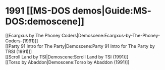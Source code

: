 # 1991 [[MS-DOS demos|Guide:MS‐DOS:demoscene]]

[[Ecargxus by The Phoney Coders|Demoscene:Ecargxus-by-The-Phoney-Coders-(1991)]]  
[[Party 91 Intro for The Party|Demoscene:Party 91 Intro for The Party by TRSI (1991)]]  
[[Scroll Land by TSI|Demoscene:Scroll Land by TSI (1991)]]  
[[Torso by Abaddon|Demoscene:Torso by Abaddon (1991)]]  

